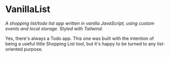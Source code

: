 # VanillaList
_A shopping list/todo list app written in vanilla JavaScript, using custom events and local storage. Styled with Tailwind._

Yes, there's always a Todo app. This one was built with the intention of being a useful little Shopping List tool, but it's happy to be turned to any list-oriented purpose.
